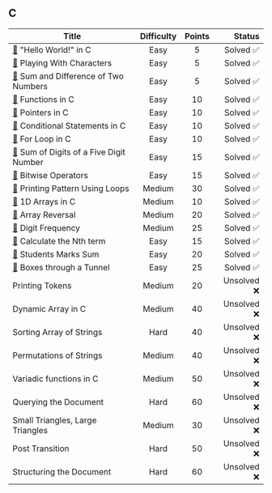 <br/><br/>

## C

| Title                                                                                             | Difficulty | Points |      Status |
| ------------------------------------------------------------------------------------------------- | :--------: | :----: | ----------: |
| [📂](./Hello%20World!%20in%20C.c) "Hello World!" in C                                           |    Easy    |   5    |   Solved ✅ |
| [📂](./Playing%20With%20Characters.c) Playing With Characters                                     |    Easy    |   5    |   Solved ✅ |
| [📂](./Sum%20and%20Difference%20of%20Two%20Numbers.c) Sum and Difference of Two Numbers           |    Easy    |   5    |   Solved ✅ |
| [📂](./Functions%20in%20C.c) Functions in C                                                       |    Easy    |   10   |   Solved ✅ |
| [📂](./Pointers%20in%20C.c) Pointers in C                                                         |    Easy    |   10   |   Solved ✅ |
| [📂](./Conditional%20Statements%20in%20C.c) Conditional Statements in C                           |    Easy    |   10   |   Solved ✅ |
| [📂](./For%20Loop%20in%20C.c) For Loop in C                                                       |    Easy    |   10   |   Solved ✅ |
| [📂](./Sum%20of%20Digits%20of%20a%20Five%20Digit%20Number.c) Sum of Digits of a Five Digit Number |    Easy    |   15   |   Solved ✅ |
| [📂](./Bitwise%20Operators.c) Bitwise Operators                                                   |    Easy    |   15   |   Solved ✅ |
| [📂](./Printing%20Pattern%20Using%20Loops.c) Printing Pattern Using Loops                         |   Medium   |   30   |   Solved ✅ |
| [📂](./1D%20Arrays%20in%20C.c) 1D Arrays in C                                                     |   Medium   |   10   |   Solved ✅ |
| [📂](./Array%20Reversal.c) Array Reversal                                                         |   Medium   |   20   |   Solved ✅ |
| [📂](./Digit%20Frequency.c) Digit Frequency                                                       |   Medium   |   25   |   Solved ✅ |
| [📂](./Calculate%20the%20Nth%20term.c) Calculate the Nth term                                     |    Easy    |   15   |   Solved ✅ |
| [📂](./Students%20Marks%20Sum.c) Students Marks Sum                                               |    Easy    |   20   |   Solved ✅ |
| [📂](./Boxes%20through%20a%20Tunnel.c) Boxes through a Tunnel                                     |    Easy    |   25   |   Solved ✅ |
| Printing Tokens                                                                                   |   Medium   |   20   | Unsolved ❌ |
| Dynamic Array in C                                                                                |   Medium   |   40   | Unsolved ❌ |
| Sorting Array of Strings                                                                          |    Hard    |   40   | Unsolved ❌ |
| Permutations of Strings                                                                           |   Medium   |   40   | Unsolved ❌ |
| Variadic functions in C                                                                           |   Medium   |   50   | Unsolved ❌ |
| Querying the Document                                                                             |    Hard    |   60   | Unsolved ❌ |
| Small Triangles, Large Triangles                                                                  |   Medium   |   30   | Unsolved ❌ |
| Post Transition                                                                                   |    Hard    |   50   | Unsolved ❌ |
| Structuring the Document                                                                          |    Hard    |   60   | Unsolved ❌ |
